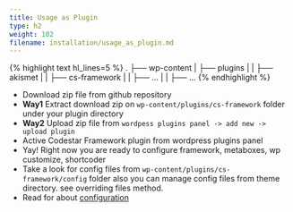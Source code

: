 ```yaml
---
title: Usage as Plugin
type: h2
weight: 102
filename: installation/usage_as_plugin.md
---
```


{% highlight text hl_lines=5 %}
.
├── wp-content
|   ├── plugins
|   |   ├── akismet
|   |   ├── cs-framework
|   |   ├── ...
|   |   ├── ...
{% endhighlight %}

* Download zip file from github repository
* **Way1** Extract download zip on `wp-content/plugins/cs-framework` folder under your plugin directory
* **Way2** Upload zip file from `wordpess plugins panel -> add new -> upload plugin`
* Active Codestar Framework plugin from wordpress plugins panel
* Yay! Right now you are ready to configure framework, metaboxes, wp customize, shortcoder
* Take a look for config files from `wp-content/plugins/cs-framework/config` folder also you can manage config files from theme directory. see overriding files method.
* Read for about [configuration](#configuration)